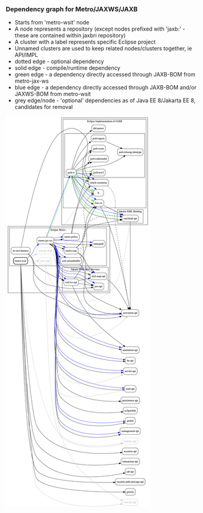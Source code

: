 [//]: # " Copyright (c) 2019 Oracle and/or its affiliates. All rights reserved. "
[//]: # "  "
[//]: # " This program and the accompanying materials are made available under the "
[//]: # " terms of the Eclipse Distribution License v. 1.0, which is available at "
[//]: # " http://www.eclipse.org/org/documents/edl-v10.php. "
[//]: # "  "
[//]: # " SPDX-License-Identifier: BSD-3-Clause "

### Dependency graph for Metro/JAXWS/JAXB ###

* Starts from 'metro-wsit' node
* A node represents a repository (except nodes prefixed with 'jaxb:' - these are contained within jaxbri repository)
* A cluster with a label represents specific Eclipse project
* Unnamed clusters are used to keep related nodes/clusters together, ie API/IMPL
* dotted edge - optional dependency
* solid edge - compile/runtime dependency
* green edge - a dependency directly accessed through JAXB-BOM from metro-jax-ws
* blue edge - a dependency directly accessed through JAXB-BOM and/or JAXWS-BOM from metro-wsit
* grey edge/node - 'optional' dependencies as of Java EE 8/Jakarta EE 8, candidates for removal

![Metro dependency graph](metro-dependencies.png)